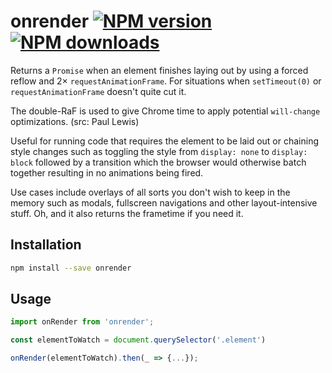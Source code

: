 # onrender [![NPM version](https://img.shields.io/npm/v/onrender.svg?style=flat)](https://www.npmjs.com/package/onrender) [![NPM downloads](https://img.shields.io/npm/dm/onrender.svg?style=flat)](https://npmjs.org/package/onrender)


Returns a `Promise` when an element finishes laying out by using a forced reflow and 2× `requestAnimationFrame`. For situations when `setTimeout(0)` or `requestAnimationFrame` doesn't quite cut it.

The double-RaF is used to give Chrome time to apply potential `will-change` optimizations. (src: Paul Lewis)

Useful for running code that requires the element to be laid out or chaining style changes such as toggling the style from `display: none` to `display: block` followed by a transition which the browser would otherwise batch together resulting in no animations being fired.

Use cases include overlays of all sorts you don't wish to keep in the memory such as modals, fullscreen navigations and other layout-intensive stuff. Oh, and it also returns the frametime if you need it.

## Installation
```bash
npm install --save onrender
```

## Usage
```javascript
import onRender from 'onrender';

const elementToWatch = document.querySelector('.element')

onRender(elementToWatch).then(_ => {...});
```
